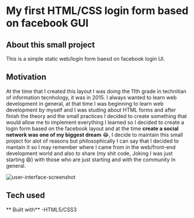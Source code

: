 # **My first HTML/CSS login form based on facebook GUI**

## **About this small project**

This is a simple static web/login form baesd on facebook login UI.

## **Motivation**

At the time that I created this layout I was doing the 11th grade in technitian of information tecnhology, it was in 2015. I always wanted to learn web development in general, at that time I was beginning to learn web development by myself and I was studing  about HTML forms and after finish the theory and the small practices I decided to create something that would allow me to implement everything I learned so I decided to create a login form based on the facebook layout and at the time **create a social network was one of my biggest dream** :joy:, I decide to maintain this small project for alot of reasons but philosophically I can say that I decided to mantain it so I may remember where I came from in the web/front-end development world and also to share (my shit code, Joking I was just starting :smile:) with those who are just starting and with the community in general.


![user-interface-screenshot](https://user-images.githubusercontent.com/16385746/50683488-e5140780-101a-11e9-8450-3c6c61f1384c.PNG) 

## **Tech used**  

** Built with**
    -HTML5/CSS3

                                                                                                                                         
